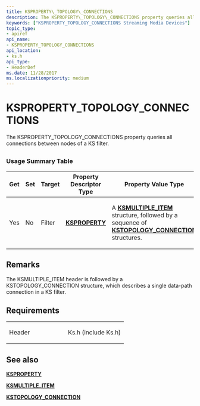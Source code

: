 ```yaml
---
title: KSPROPERTY\_TOPOLOGY\_CONNECTIONS
description: The KSPROPERTY\_TOPOLOGY\_CONNECTIONS property queries all connections between nodes of a KS filter.
keywords: ["KSPROPERTY_TOPOLOGY_CONNECTIONS Streaming Media Devices"]
topic_type:
- apiref
api_name:
- KSPROPERTY_TOPOLOGY_CONNECTIONS
api_location:
- ks.h
api_type:
- HeaderDef
ms.date: 11/28/2017
ms.localizationpriority: medium
---
```


# KSPROPERTY\_TOPOLOGY\_CONNECTIONS


The KSPROPERTY\_TOPOLOGY\_CONNECTIONS property queries all connections between nodes of a KS filter.

## <span id="ddk_ksproperty_topology_connections_ks"></span><span id="DDK_KSPROPERTY_TOPOLOGY_CONNECTIONS_KS"></span>


### Usage Summary Table

<table>
<colgroup>
<col width="20%" />
<col width="20%" />
<col width="20%" />
<col width="20%" />
<col width="20%" />
</colgroup>
<thead>
<tr class="header">
<th>Get</th>
<th>Set</th>
<th>Target</th>
<th>Property Descriptor Type</th>
<th>Property Value Type</th>
</tr>
</thead>
<tbody>
<tr class="odd">
<td><p>Yes</p></td>
<td><p>No</p></td>
<td><p>Filter</p></td>
<td><p><a href="/windows-hardware/drivers/ddi/ks/ns-ks-ksidentifier" data-raw-source="[&lt;strong&gt;KSPROPERTY&lt;/strong&gt;](/windows-hardware/drivers/ddi/ks/ns-ks-ksidentifier)"><strong>KSPROPERTY</strong></a></p></td>
<td><p>A <a href="/windows-hardware/drivers/ddi/ks/ns-ks-ksmultiple_item" data-raw-source="[&lt;strong&gt;KSMULTIPLE_ITEM&lt;/strong&gt;](/windows-hardware/drivers/ddi/ks/ns-ks-ksmultiple_item)"><strong>KSMULTIPLE_ITEM</strong></a> structure, followed by a sequence of <a href="/windows-hardware/drivers/ddi/ks/ns-ks-kstopology_connection" data-raw-source="[&lt;strong&gt;KSTOPOLOGY_CONNECTION&lt;/strong&gt;](/windows-hardware/drivers/ddi/ks/ns-ks-kstopology_connection)"><strong>KSTOPOLOGY_CONNECTION</strong></a> structures.</p></td>
</tr>
</tbody>
</table>

 

## Remarks

The KSMULTIPLE\_ITEM header is followed by a KSTOPOLOGY\_CONNECTION structure, which describes a single data-path connection in a KS filter.

## Requirements

<table>
<colgroup>
<col width="50%" />
<col width="50%" />
</colgroup>
<tbody>
<tr class="odd">
<td><p>Header</p></td>
<td>Ks.h (include Ks.h)</td>
</tr>
</tbody>
</table>

## See also


[**KSPROPERTY**](/windows-hardware/drivers/ddi/ks/ns-ks-ksidentifier)

[**KSMULTIPLE\_ITEM**](/windows-hardware/drivers/ddi/ks/ns-ks-ksmultiple_item)

[**KSTOPOLOGY\_CONNECTION**](/windows-hardware/drivers/ddi/ks/ns-ks-kstopology_connection)

